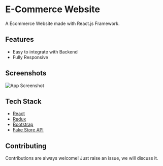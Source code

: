 # E-Commerce Website

A Ecommerce Website made with React.js Framework.

## Features

- Easy to integrate with Backend
- Fully Responsive

## Screenshots

![App Screenshot](https://i.ibb.co/fQ293tm/image.png)

## Tech Stack

- [React](https://reactjs.org/)
- [Redux](https://redux.js.org/)
- [Bootstrap](https://getbootstrap.com/)
- [Fake Store API](https://fakestoreapi.com/)

## Contributing

Contributions are always welcome!
Just raise an issue, we will discuss it.
